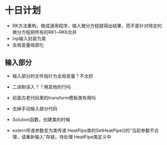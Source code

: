 # 十日计划

* RK方法重构，做成通用程序，输入微分方程就得出结果，而不是针对特定的微分方程把所有的RK1~RK6合并
* inp输入封装为类
* 全局变量局部化

## 输入部分
* 输入部分的文件指针为全局变量？不太好 
* 二进制读入？？用其他的行吗
* 前面古老代码里的transform模板类有用吗
* 去掉手动输入部分代码
* Solution函数，创建类的时候

* extern传递参数变为类传递
HeatPipe类的SetHeatPipe()的“当前参数不合理，请重新输入”存疑，待处理
HeatPipe类定义中